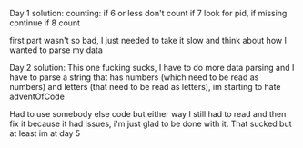 Day 1 solution:
counting:
    if 6 or less don't count
    if 7 look for pid, if missing continue
    if 8 count

first part wasn't so bad, I just needed to take it slow
and think about how I wanted to parse my data

Day 2 solution:
This one fucking sucks, I have to do more data parsing and I
have to parse a string that has numbers (which need to be 
read as numbers) and letters (that need to be read as 
letters), im starting to hate adventOfCode

Had to use somebody else code but either way I still had to read
and then fix it because it had issues, i'm just glad to be done with it.
That sucked but at least im at day 5
